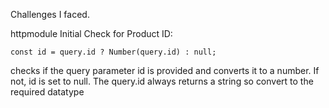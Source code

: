Challenges I faced.

httpmodule
Initial Check for Product ID:

```
const id = query.id ? Number(query.id) : null;
```

checks if the query parameter id is provided and converts it to a number. If not, id is set to null.
The query.id always returns a string so convert to the required datatype
